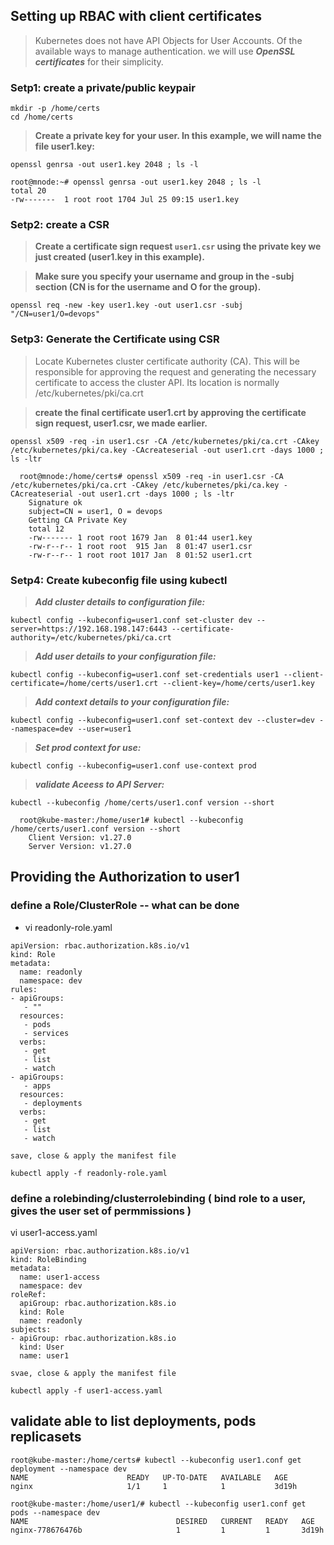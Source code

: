 ## Setting up RBAC with client certificates

> Kubernetes does not have API Objects for User Accounts. Of the available ways to manage authentication. we will use ***OpenSSL certificates*** for their simplicity. 

### Setp1: create a private/public keypair 

```
mkdir -p /home/certs
cd /home/certs
```

> **Create a private key for your user. In this example, we will name the file user1.key:**

`openssl genrsa -out user1.key 2048 ; ls -l`

```
root@mnode:~# openssl genrsa -out user1.key 2048 ; ls -l 
total 20
-rw-------  1 root root 1704 Jul 25 09:15 user1.key

```
### Setp2: create a CSR

> **Create a certificate sign request `user1.csr` using the private key we just created (user1.key in this example).** 

> **Make sure you specify your username and group in the -subj section (CN is for the username and O for the group).**

   `openssl req -new -key user1.key -out user1.csr -subj "/CN=user1/O=devops"`

### Setp3: Generate the Certificate using CSR 

> Locate Kubernetes cluster certificate authority (CA). This will be responsible for approving the request and generating the necessary certificate to access the cluster API. Its location is normally /etc/kubernetes/pki/ca.crt

> **create the final certificate user1.crt by approving the certificate sign request, user1.csr, we made earlier.**
  
  `openssl x509 -req -in user1.csr -CA /etc/kubernetes/pki/ca.crt -CAkey /etc/kubernetes/pki/ca.key -CAcreateserial -out user1.crt -days 1000 ; ls -ltr`


```
  root@mnode:/home/certs# openssl x509 -req -in user1.csr -CA /etc/kubernetes/pki/ca.crt -CAkey /etc/kubernetes/pki/ca.key -CAcreateserial -out user1.crt -days 1000 ; ls -ltr
	Signature ok
	subject=CN = user1, O = devops
	Getting CA Private Key
	total 12
	-rw------- 1 root root 1679 Jan  8 01:44 user1.key
	-rw-r--r-- 1 root root  915 Jan  8 01:47 user1.csr
	-rw-r--r-- 1 root root 1017 Jan  8 01:52 user1.crt
```

### Setp4: Create kubeconfig file using kubectl 

> ***Add cluster details to configuration file:***
 
  `kubectl config --kubeconfig=user1.conf set-cluster dev --server=https://192.168.198.147:6443 --certificate-authority=/etc/kubernetes/pki/ca.crt`

> ***Add user details to your configuration file:***
 
  `kubectl config --kubeconfig=user1.conf set-credentials user1 --client-certificate=/home/certs/user1.crt --client-key=/home/certs/user1.key`

> ***Add context details to your configuration file:***
 
  `kubectl config --kubeconfig=user1.conf set-context dev --cluster=dev --namespace=dev --user=user1`
  
> ***Set prod context for use:***

  `kubectl config --kubeconfig=user1.conf use-context prod`
  
> ***validate Aceess to API Server:***

  `kubectl --kubeconfig /home/certs/user1.conf version --short`

``` 
  root@kube-master:/home/user1# kubectl --kubeconfig /home/certs/user1.conf version --short
	Client Version: v1.27.0
	Server Version: v1.27.0
```

## Providing the Authorization to user1

### define a Role/ClusterRole -- what can be done 

* vi readonly-role.yaml 

```
apiVersion: rbac.authorization.k8s.io/v1
kind: Role
metadata:
  name: readonly
  namespace: dev
rules:
- apiGroups:
   - ""
  resources:
   - pods
   - services
  verbs:
   - get
   - list
   - watch
- apiGroups:
   - apps
  resources:
   - deployments
  verbs:
   - get
   - list
   - watch
```
```
save, close & apply the manifest file 

kubectl apply -f readonly-role.yaml  
```

### define a rolebinding/clusterrolebinding ( bind role to a user, gives the user set of permmissions )

vi user1-access.yaml 

```
apiVersion: rbac.authorization.k8s.io/v1
kind: RoleBinding
metadata:
  name: user1-access
  namespace: dev
roleRef:
  apiGroup: rbac.authorization.k8s.io
  kind: Role
  name: readonly
subjects:
- apiGroup: rbac.authorization.k8s.io
  kind: User
  name: user1
```
```
svae, close & apply the manifest file

kubectl apply -f user1-access.yaml 
```

## validate able to list deployments, pods replicasets 

```
root@kube-master:/home/certs# kubectl --kubeconfig user1.conf get deployment --namespace dev
NAME                      READY   UP-TO-DATE   AVAILABLE   AGE
nginx                     1/1     1            1           3d19h
```

```
root@kube-master:/home/user1/# kubectl --kubeconfig user1.conf get pods --namespace dev
NAME                                 DESIRED   CURRENT   READY   AGE
nginx-778676476b                     1         1         1       3d19h
```